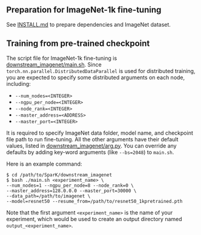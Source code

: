 ## Preparation for ImageNet-1k fine-tuning

See [INSTALL.md](https://github.com/keyu-tian/SparK/blob/main/INSTALL.md) to prepare dependencies and ImageNet dataset.

## Training from pre-trained checkpoint

The script file for ImageNet-1k fine-tuning is [downstream_imagenet/main.sh](https://github.com/keyu-tian/SparK/blob/main/downstream_imagenet/main.sh).
Since `torch.nn.parallel.DistributedDataParallel` is used for distributed training, you are expected to specify some distributed arguments on each node, including:
- `--num_nodes=<INTEGER>`
- `--ngpu_per_node=<INTEGER>`
- `--node_rank=<INTEGER>`
- `--master_address=<ADDRESS>`
- `--master_port=<INTEGER>`

It is required to specify ImageNet data folder, model name, and checkpoint file path to run fine-tuning.
All the other arguments have their default values, listed in [downstream_imagenet/arg.py](https://github.com/keyu-tian/SparK/blob/main/downstream_imagenet/arg.py).
You can override any defaults by adding key-word arguments (like `--bs=2048`) to `main.sh`.

Here is an example command:
```shell script
$ cd /path/to/SparK/downstream_imagenet
$ bash ./main.sh <experiment_name> \
--num_nodes=1 --ngpu_per_node=8 --node_rank=0 \
--master_address=128.0.0.0 --master_port=30000 \
--data_path=/path/to/imagenet \
--model=resnet50 --resume_from=/path/to/resnet50_1kpretrained.pth
```

Note that the first argument `<experiment_name>` is the name of your experiment, which would be used to create an output directory named `output_<experiment_name>`.

